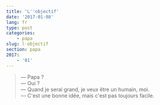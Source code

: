 ```yaml
---
title: 'L''objectif'
date: '2017-01-08'
lang: fr
type: post
categories:
    - papa
slug: l-objectif
section: papa
2017:
    - '01'
---
```


> — Papa ?  
> — Oui ?  
> — Quand je serai grand, je veux être un humain, moi.  
> — C'est une bonne idée, mais c'est pas toujours facile.